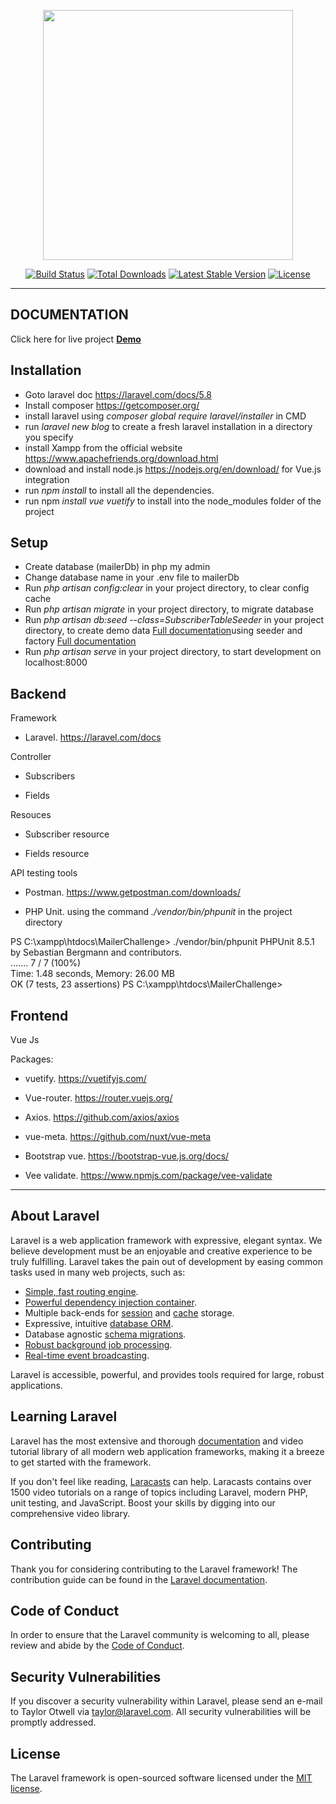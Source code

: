 <p align="center"><img src="https://res.cloudinary.com/dtfbvvkyp/image/upload/v1566331377/laravel-logolockup-cmyk-red.svg" width="400"></p>

<p align="center">
<a href="https://travis-ci.org/laravel/framework"><img src="https://travis-ci.org/laravel/framework.svg" alt="Build Status"></a>
<a href="https://packagist.org/packages/laravel/framework"><img src="https://poser.pugx.org/laravel/framework/d/total.svg" alt="Total Downloads"></a>
<a href="https://packagist.org/packages/laravel/framework"><img src="https://poser.pugx.org/laravel/framework/v/stable.svg" alt="Latest Stable Version"></a>
<a href="https://packagist.org/packages/laravel/framework"><img src="https://poser.pugx.org/laravel/framework/license.svg" alt="License"></a>
</p>

<hr>

## DOCUMENTATION

<p>Click here for live project <a href='https://www.mailerchallenge.henrymoby.tech'><b>Demo</b></a> </p>

## Installation 

- Goto laravel doc https://laravel.com/docs/5.8
- Install composer https://getcomposer.org/
- install laravel using <i>composer global require laravel/installer</i> in CMD
- run <i>laravel new blog</i> to create a fresh laravel installation in a directory you specify
- install Xampp from the official website https://www.apachefriends.org/download.html
- download and install node.js https://nodejs.org/en/download/ for Vue.js integration 
- run <i>npm install</i> to install all the dependencies.
- run npm <i>install vue vuetify</i> to install into the node_modules folder of the project

## Setup

- Create database (mailerDb) in php my admin
- Change database name in your .env file to mailerDb
- Run <i>php artisan config:clear</i> in your project directory, to clear config cache 
- Run <i>php artisan migrate</i> in your project directory, to migrate database 
- Run <i>php artisan db:seed --class=SubscriberTableSeeder</i> in your project directory, to create demo data <a href='https://laravel.com/docs/master/seeding'>Full documentation</a>using seeder and factory <a href='https://laravel-news.com/learn-to-use-model-factories-in-laravel-5-1'>Full documentation</a>
- Run <i>php artisan serve</i> in your project directory, to start development on localhost:8000

## Backend

<p>Framework</p>

- Laravel. https://laravel.com/docs

<p>Controller</p>

- Subscribers 

- Fields 

<p>Resouces</p>

- Subscriber resource

- Fields resource

<p>API testing tools</p>

- Postman. https://www.getpostman.com/downloads/

- PHP Unit. using the command <i>./vendor/bin/phpunit</i> in the project directory

<p>
PS C:\xampp\htdocs\MailerChallenge> ./vendor/bin/phpunit
PHPUnit 8.5.1 by Sebastian Bergmann and contributors.
<br>
.......                                                             7 / 7 (100%)
<br>
Time: 1.48 seconds, Memory: 26.00 MB
</br>
OK (7 tests, 23 assertions)
PS C:\xampp\htdocs\MailerChallenge>
</p>

## Frontend

<p>Vue Js</p>
<p>Packages:</p>

- vuetify. https://vuetifyjs.com/

- Vue-router. https://router.vuejs.org/

- Axios. https://github.com/axios/axios

- vue-meta. https://github.com/nuxt/vue-meta 

- Bootstrap vue. https://bootstrap-vue.js.org/docs/

- Vee validate. https://www.npmjs.com/package/vee-validate

<hr>


## About Laravel

Laravel is a web application framework with expressive, elegant syntax. We believe development must be an enjoyable and creative experience to be truly fulfilling. Laravel takes the pain out of development by easing common tasks used in many web projects, such as:

- [Simple, fast routing engine](https://laravel.com/docs/routing).
- [Powerful dependency injection container](https://laravel.com/docs/container).
- Multiple back-ends for [session](https://laravel.com/docs/session) and [cache](https://laravel.com/docs/cache) storage.
- Expressive, intuitive [database ORM](https://laravel.com/docs/eloquent).
- Database agnostic [schema migrations](https://laravel.com/docs/migrations).
- [Robust background job processing](https://laravel.com/docs/queues).
- [Real-time event broadcasting](https://laravel.com/docs/broadcasting).

Laravel is accessible, powerful, and provides tools required for large, robust applications.


## Learning Laravel

Laravel has the most extensive and thorough [documentation](https://laravel.com/docs) and video tutorial library of all modern web application frameworks, making it a breeze to get started with the framework.

If you don't feel like reading, [Laracasts](https://laracasts.com) can help. Laracasts contains over 1500 video tutorials on a range of topics including Laravel, modern PHP, unit testing, and JavaScript. Boost your skills by digging into our comprehensive video library.


## Contributing

Thank you for considering contributing to the Laravel framework! The contribution guide can be found in the [Laravel documentation](https://laravel.com/docs/contributions).

## Code of Conduct

In order to ensure that the Laravel community is welcoming to all, please review and abide by the [Code of Conduct](https://laravel.com/docs/contributions#code-of-conduct).

## Security Vulnerabilities

If you discover a security vulnerability within Laravel, please send an e-mail to Taylor Otwell via [taylor@laravel.com](mailto:taylor@laravel.com). All security vulnerabilities will be promptly addressed.

## License

The Laravel framework is open-sourced software licensed under the [MIT license](https://opensource.org/licenses/MIT).
